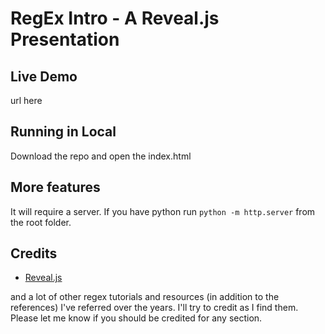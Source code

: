 # RegEx Intro - A Reveal.js Presentation

## Live Demo

url here

## Running in Local

Download the repo and open the index.html

## More features

It will require a server. If you have python run `python -m http.server` from the root folder.

## Credits

  - [Reveal.js](http://revealjs.com/)
 
 and a lot of other regex tutorials and resources (in addition to the references) I've referred over the years. I'll try to credit as I find them. Please let me know if you should be credited for any section.